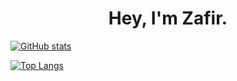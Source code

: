 <h1 align="center">Hey, I'm Zafir.</h1>

[![GitHub stats](https://github-readme-stats.vercel.app/api?username=Peepachuu&show_icons=true&theme=radical)](https://github.com/anuraghazra/github-readme-stats)

[![Top Langs](https://github-readme-stats.vercel.app/api/top-langs/?username=Peepachuu&theme=radical)](https://github.com/anuraghazra/github-readme-stats)